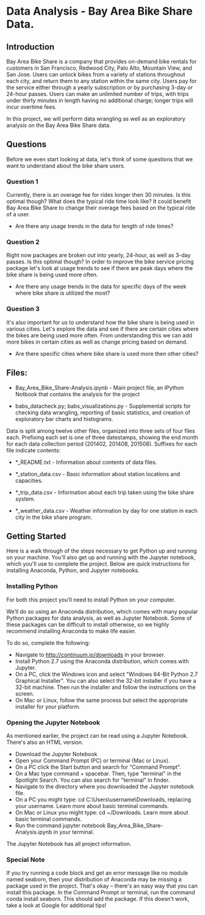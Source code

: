 # Data Analysis - Bay Area Bike Share Data.

## Introduction
Bay Area Bike Share is a company that provides on-demand bike rentals for customers in San Francisco, Redwood City, Palo Alto, Mountain View, and San Jose. Users can unlock bikes from a variety of stations throughout each city, and return them to any station within the same city. Users pay for the service either through a yearly subscription or by purchasing 3-day or 24-hour passes. Users can make an unlimited number of trips, with trips under thirty minutes in length having no additional charge; longer trips will incur overtime fees.

In this project, we will perform data wrangling as well as an exploratory analysis on the Bay Area Bike Share data.


## Questions

Before we even start looking at data, let's think of some questions that we want to understand about the bike share users.

### Question 1

Currently, there is an overage fee for rides longer then 30 minutes. Is this optimal though? What does the typical ride time look like? It could benefit Bay Area Bike Share to change their overage fees based on the typical ride of a user.

* Are there any usage trends in the data for length of ride times?

### Question 2

Right now packages are broken out into yearly, 24-hour, as well as 3-day passes. Is this optimal though? In order to improve the bike service pricing package let's look at usage trends to see if there are peak days where the bike share is being used more often.

* Are there any usage trends in the data for specific days of the week where bike share is utilized the most?

### Question 3

It's also important for us to understand how the bike share is being used in various cities. Let's explore the data and see if there are certain cities where the bikes are being used more often. From understanding this we can add more bikes in certain cities as well as change pricing based on demand.

* Are there specific cities where bike share is used more then other cities?


## Files:
* Bay_Area_Bike_Share-Analysis.ipynb - Main project file, an IPython Notbook that contains the analysis for the project

* babs_datacheck.py; babs_visualizations.py - Supplemental scripts for checking data wrangling, reporting of basic statistics, and creation of exploratory bar charts and histograms.

Data is split among twelve other files, organized into three sets of four files
each. Prefixing each set is one of three datestamps, showing the end month for
each data collection period (201402, 201408, 201508). Suffixes for each file
indicate contents:


* \*\_README.txt - Information about contents of data files.

* \*\_station_data.csv - Basic information about station locations and
capacities.

* \*\_trip_data.csv - Information about each trip taken using the bike share
system.

* \*\_weather_data.csv - Weather information by day for one station in each
city in the bike share program.


## Getting Started
Here is a walk through of the steps necessary to get Python up and running on your machine. You'll also get up and running with the Jupyter notebook, which you'll use to complete the project. Below are quick instructions for installing Anaconda, Python, and Jupyter notebooks.

### Installing Python
For both this project you’ll need to install Python on your computer.

We’ll do so using an Anaconda distribution, which comes with many popular Python packages for data analysis, as well as Jupyter Notebook. Some of these packages can be difficult to install otherwise, so we highly recommend installing Anaconda to make life easier. 

To do so, complete the following:
* Navigate to http://continuum.io/downloads in your browser.
* Install Python 2.7 using the Anaconda distribution, which comes with Jupyter.
* On a PC, click the Windows icon and select "Windows 64-Bit Python 2.7 Graphical Installer". You can also select the 32-bit installer if you have a 32-bit machine. Then run the installer and follow the instructions on the screen.
* On Mac or Linux, follow the same process but select the appropriate installer for your platform.

### Opening the Jupyter Notebook
As mentioned earlier, the project can be read using a Jupyter Notebook. There's also an HTML version.

* Download the Jupyter Notebook
* Open your Command Prompt (PC) or terminal (Mac or Linux).
* On a PC click the Start button and search for "Command Prompt".
* On a Mac type command + spacebar. Then, type "terminal" in the Spotlight Search. You can also search for "terminal" in finder.
* Navigate to the directory where you downloaded the Jupyter notebook file.
* On a PC you might type: cd C:\Users\username\Downloads\, replacing your username. Learn more about basic terminal commands.
* On Mac or Linux you might type: cd ~/Downloads. Learn more about basic terminal commands.
* Run the command jupyter notebook Bay_Area_Bike_Share-Analysis.ipynb in your terminal.

The Jupyter Notebook has all project information.

### Special Note
If you try running a code block and get an error message like no module named seaborn, then your distribution of Anaconda may be missing a package used in the project. That's okay – there's an easy way that you can install this package. In the Command Prompt or terminal, run the command conda install seaborn. This should add the package. If this doesn't work, take a look at Google for additional tips!
